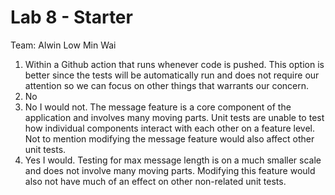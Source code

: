 # Lab 8 - Starter
Team: Alwin Low Min Wai
1. Within a Github action that runs whenever code is pushed. This option is better since the tests will be automatically run and does not require our attention so we can focus on other things that warrants our concern.
2. No
3. No I would not. The message feature is a core component of the application and involves many moving parts. Unit tests are unable to test how individual components interact with each other on a feature level. Not to mention modifying the message feature would also affect other unit tests.
4. Yes I would. Testing for max message length is on a much smaller scale and does not involve many moving parts. Modifying this feature would also not have much of an effect on other non-related unit tests.
